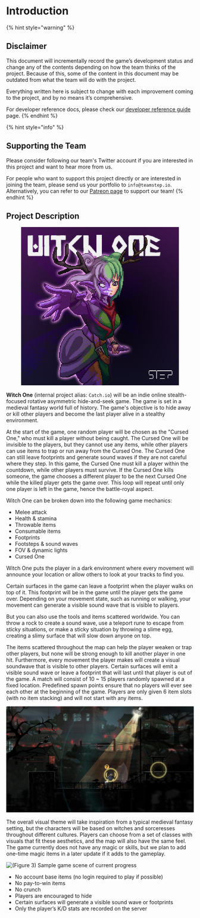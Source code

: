 # Introduction

{% hint style="warning" %}
## Disclaimer

This document will incrementally record the game’s development status and change any of the contents depending on how the team thinks of the project. Because of this, some of the content in this document may be outdated from what the team will do with the project.

Everything written here is subject to change with each improvement coming to the project, and by no means it’s comprehensive.

For developer reference docs, please check our [developer reference guide](https://devdocs.witchone.io/) page.
{% endhint %}

{% hint style="info" %}
## Supporting the Team

Please consider following our team's Twitter account if you are interested in this project and want to hear more from us.

For people who want to support this project directly or are interested in joining the team, please send us your portfolio to `info@teamstep.io`. Alternatively, you can refer to our [Patreon page](https://www.patreon.com/teamstep) to support our team!
{% endhint %}

## Project Description

<figure><img src=".gitbook/assets/Ffm0tP-WIAAGJhz.png" alt=""><figcaption></figcaption></figure>

**Witch One** (internal project alias: `Catch.io`) will be an indie online stealth-focused rotative asymmetric hide-and-seek game. The game is set in a medieval fantasy world full of history. The game's objective is to hide away or kill other players and become the last player alive in a stealthy environment.

At the start of the game, one random player will be chosen as the "Cursed One," who must kill a player without being caught. The Cursed One will be invisible to the players, but they cannot use any items, while other players can use items to trap or run away from the Cursed One. The Cursed One can still leave footprints and generate sound waves if they are not careful where they step. In this game, the Cursed One must kill a player within the countdown, while other players must survive. If the Cursed One kills someone, the game chooses a different player to be the next Cursed One while the killed player gets the game over. This loop will repeat until only one player is left in the game, hence the battle-royal aspect.

Witch One can be broken down into the following game mechanics:

* Melee attack
* Health & stamina
* Throwable items
* Consumable items
* Footprints
* Footsteps & sound waves
* FOV & dynamic lights
* Cursed One

Witch One puts the player in a dark environment where every movement will announce your location or allow others to look at your tracks to find you.

Certain surfaces in the game can leave a footprint when the player walks on top of it. This footprint will be in the game until the player gets the game over. Depending on your movement state, such as running or walking, your movement can generate a visible sound wave that is visible to players.

But you can also use the tools and items scattered worldwide. You can throw a rock to create a sound wave, use a teleport rune to escape from sticky situations, or make a sticky situation by throwing a slime egg, creating a slimy surface that will slow down anyone on top.

The items scattered throughout the map can help the player weaken or trap other players, but none will be strong enough to kill another player in one hit. Furthermore, every movement the player makes will create a visual soundwave that is visible to other players. Certain surfaces will emit a visible sound wave or leave a footprint that will last until that player is out of the game. A match will consist of 10 \~ 15 players randomly spawned at a fixed location. Predefined spawn points ensure that no players will ever see each other at the beginning of the game. Players are only given 6 item slots (with no item stacking) and will not start with any items.

![(Figure 2) Sound visualization from Mark of the Ninja](.gitbook/assets/1.jpeg)

The overall visual theme will take inspiration from a typical medieval fantasy setting, but the characters will be based on witches and sorceresses throughout different cultures. Players can choose from a set of classes with visuals that fit these aesthetics, and the map will also have the same feel. The game currently does not have any magic or skills, but we plan to add one-time magic items in a later update if it adds to the gameplay.

![(Figure 3) Sample game scene of current progress](.gitbook/assets/gameplay-demo.gif)

* No account base items (no login required to play if possible)
* No pay-to-win items
* No crunch
* Players are encouraged to hide
* Certain surfaces will generate a visible sound wave or footprints
* Only the player’s K/D stats are recorded on the server
